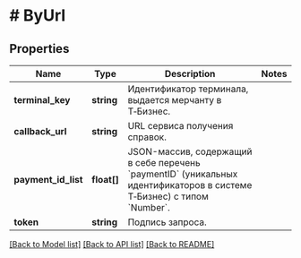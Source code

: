 # # ByUrl

## Properties

Name | Type | Description | Notes
------------ | ------------- | ------------- | -------------
**terminal_key** | **string** | Идентификатор терминала, выдается мерчанту в Т‑Бизнес. |
**callback_url** | **string** | URL сервиса получения справок. |
**payment_id_list** | **float[]** | JSON-массив, содержащий в себе перечень &#x60;paymentID&#x60; (уникальных идентификаторов в системе Т‑Бизнес) c типом &#x60;Number&#x60;. |
**token** | **string** | Подпись запроса. |

[[Back to Model list]](../../README.md#models) [[Back to API list]](../../README.md#endpoints) [[Back to README]](../../README.md)
